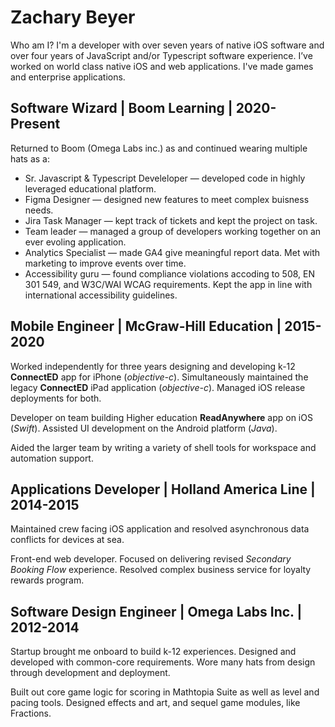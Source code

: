 # Zachary Beyer

Who am I? I'm a developer with over seven years of native iOS software and over four years of JavaScript and/or Typescript software experience. I’ve worked on world class native iOS and web applications. I've made games and enterprise applications. 

## Software Wizard | Boom Learning | 2020-Present

Returned to Boom (Omega Labs inc.) as and continued wearing multiple hats as a: 

*   Sr. Javascript & Typescript Develeloper — developed code in highly leveraged educational platform. 
*   Figma Designer — designed new features to meet complex buisness needs.
*   Jira Task Manager — kept track of tickets and kept the project on task.
*   Team leader — managed a group of developers working together on an ever evoling application.
*   Analytics Specialist — made GA4 give meaningful report data. Met with marketing to improve events over time.
*   Accessibility guru — found compliance violations accoding to 508, EN 301 549, and W3C/WAI WCAG requirements. Kept the app in line with international accessibility guidelines.

## Mobile Engineer | McGraw-Hill Education | 2015-2020

Worked independently for three years designing and developing k-12 **ConnectED** app for iPhone  (*objective-c*). Simultaneously maintained the legacy **ConnectED** iPad application  (*objective-c*). Managed iOS release deployments for both.

Developer on team building Higher education **ReadAnywhere** app on iOS (*Swift*). Assisted UI development on the Android platform (*Java*). 

Aided the larger team by writing a variety of shell tools for workspace and automation support.

## Applications Developer | Holland America Line | 2014-2015

Maintained crew facing iOS application and resolved asynchronous data conflicts for devices at sea. 

Front-end web developer. Focused on delivering revised *Secondary Booking Flow* experience. Resolved complex business service for loyalty rewards program.

## Software Design Engineer | Omega Labs Inc. | 2012-2014

Startup brought me onboard to build k-12 experiences. Designed and developed with common-core requirements. Wore many hats from design through development and deployment. 

Built out core game logic for scoring in Mathtopia Suite as well as level and pacing tools. Designed effects and art, and sequel game modules, like Fractions. 
